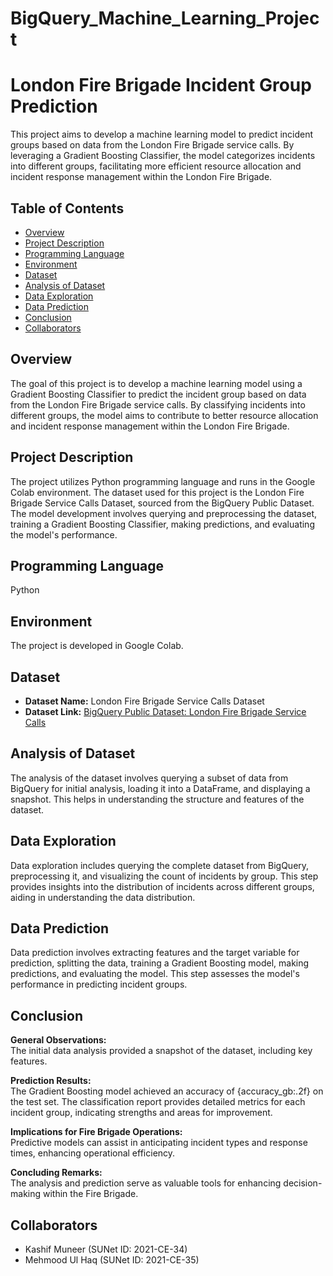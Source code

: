 # BigQuery_Machine_Learning_Project

# London Fire Brigade Incident Group Prediction

This project aims to develop a machine learning model to predict incident groups based on data from the London Fire Brigade service calls. By leveraging a Gradient Boosting Classifier, the model categorizes incidents into different groups, facilitating more efficient resource allocation and incident response management within the London Fire Brigade.

## Table of Contents

- [Overview](#overview)
- [Project Description](#project-description)
- [Programming Language](#programming-language)
- [Environment](#environment)
- [Dataset](#dataset)
- [Analysis of Dataset](#analysis-of-dataset)
- [Data Exploration](#data-exploration)
- [Data Prediction](#data-prediction)
- [Conclusion](#conclusion)
- [Collaborators](#collaborators)

## Overview

The goal of this project is to develop a machine learning model using a Gradient Boosting Classifier to predict the incident group based on data from the London Fire Brigade service calls. By classifying incidents into different groups, the model aims to contribute to better resource allocation and incident response management within the London Fire Brigade.

## Project Description

The project utilizes Python programming language and runs in the Google Colab environment. The dataset used for this project is the London Fire Brigade Service Calls Dataset, sourced from the BigQuery Public Dataset. The model development involves querying and preprocessing the dataset, training a Gradient Boosting Classifier, making predictions, and evaluating the model's performance.

## Programming Language

Python

## Environment

The project is developed in Google Colab.

## Dataset

- **Dataset Name:** London Fire Brigade Service Calls Dataset
- **Dataset Link:** [BigQuery Public Dataset: London Fire Brigade Service Calls](https://console.cloud.google.com/bigquery?project=gcp-2021-ce-35&supportedpurview=project&ws=!1m10!1m4!4m3!1sbigquery-public-data!2slondon_fire_brigade!3sfire_brigade_service_calls!1m4!4m3!1sbigquery-public-data!2schicago_crime!3scrime)

## Analysis of Dataset

The analysis of the dataset involves querying a subset of data from BigQuery for initial analysis, loading it into a DataFrame, and displaying a snapshot. This helps in understanding the structure and features of the dataset.

## Data Exploration

Data exploration includes querying the complete dataset from BigQuery, preprocessing it, and visualizing the count of incidents by group. This step provides insights into the distribution of incidents across different groups, aiding in understanding the data distribution.

## Data Prediction

Data prediction involves extracting features and the target variable for prediction, splitting the data, training a Gradient Boosting model, making predictions, and evaluating the model. This step assesses the model's performance in predicting incident groups.

## Conclusion

**General Observations:**  
The initial data analysis provided a snapshot of the dataset, including key features.

**Prediction Results:**  
The Gradient Boosting model achieved an accuracy of {accuracy_gb:.2f} on the test set. The classification report provides detailed metrics for each incident group, indicating strengths and areas for improvement.

**Implications for Fire Brigade Operations:**  
Predictive models can assist in anticipating incident types and response times, enhancing operational efficiency.

**Concluding Remarks:**  
The analysis and prediction serve as valuable tools for enhancing decision-making within the Fire Brigade.

## Collaborators

- Kashif Muneer (SUNet ID: 2021-CE-34)
- Mehmood Ul Haq (SUNet ID: 2021-CE-35)
